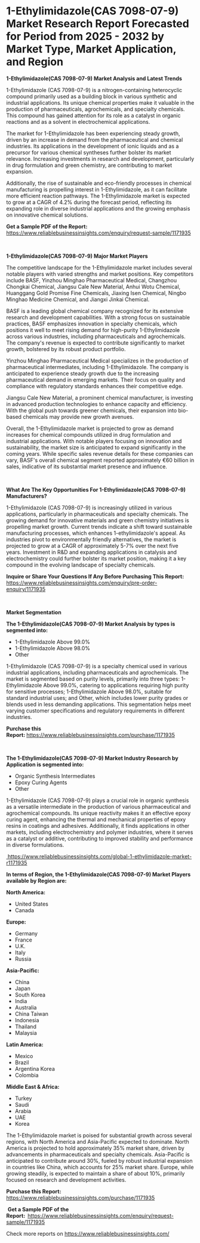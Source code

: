 <p><h1>1-Ethylimidazole(CAS 7098-07-9) Market Research Report Forecasted for Period from 2025 -  2032 by Market Type, Market Application, and Region</h1></p><p><strong>1-Ethylimidazole(CAS 7098-07-9) Market Analysis and Latest Trends</strong></p>
<p><p>1-Ethylimidazole (CAS 7098-07-9) is a nitrogen-containing heterocyclic compound primarily used as a building block in various synthetic and industrial applications. Its unique chemical properties make it valuable in the production of pharmaceuticals, agrochemicals, and specialty chemicals. This compound has gained attention for its role as a catalyst in organic reactions and as a solvent in electrochemical applications.</p><p>The market for 1-Ethylimidazole has been experiencing steady growth, driven by an increase in demand from the pharmaceutical and chemical industries. Its applications in the development of ionic liquids and as a precursor for various chemical syntheses further bolster its market relevance. Increasing investments in research and development, particularly in drug formulation and green chemistry, are contributing to market expansion.</p><p>Additionally, the rise of sustainable and eco-friendly processes in chemical manufacturing is propelling interest in 1-Ethylimidazole, as it can facilitate more efficient reaction pathways. The 1-Ethylimidazole market is expected to grow at a CAGR of 4.2% during the forecast period, reflecting its expanding role in diverse industrial applications and the growing emphasis on innovative chemical solutions.</p></p>
<p><strong>Get a Sample PDF of the Report:&nbsp;</strong> <a href="https://www.reliablebusinessinsights.com/enquiry/request-sample/1171935?utm_campaign=2924&utm_medium=2&utm_source=Github&utm_content=ia&utm_term=03042025&utm_id=1-ethylimidazolecas-7098-07-9">https://www.reliablebusinessinsights.com/enquiry/request-sample/1171935</a></p>
<p>&nbsp;</p>
<p><strong>1-Ethylimidazole(CAS 7098-07-9) Major Market Players</strong></p>
<p><p>The competitive landscape for the 1-Ethylimidazole market includes several notable players with varied strengths and market positions. Key competitors include BASF, Yinzhou Minghao Pharmaceutical Medical, Changzhou Chongkai Chemical, Jiangsu Cale New Material, Anhui Wotu Chemical, Huanggang Gold Promise Fine Chemicals, Jiaxing Isen Chemical, Ningbo Minghao Medicine Chemical, and Jiangxi Jinkai Chemical.</p><p>BASF is a leading global chemical company recognized for its extensive research and development capabilities. With a strong focus on sustainable practices, BASF emphasizes innovation in specialty chemicals, which positions it well to meet rising demand for high-purity 1-Ethylimidazole across various industries, including pharmaceuticals and agrochemicals. The company's revenue is expected to contribute significantly to market growth, bolstered by its robust product portfolio.</p><p>Yinzhou Minghao Pharmaceutical Medical specializes in the production of pharmaceutical intermediates, including 1-Ethylimidazole. The company is anticipated to experience steady growth due to the increasing pharmaceutical demand in emerging markets. Their focus on quality and compliance with regulatory standards enhances their competitive edge.</p><p>Jiangsu Cale New Material, a prominent chemical manufacturer, is investing in advanced production technologies to enhance capacity and efficiency. With the global push towards greener chemicals, their expansion into bio-based chemicals may provide new growth avenues.</p><p>Overall, the 1-Ethylimidazole market is projected to grow as demand increases for chemical compounds utilized in drug formulation and industrial applications. With notable players focusing on innovation and sustainability, the market size is anticipated to expand significantly in the coming years. While specific sales revenue details for these companies can vary, BASF's overall chemical segment reported approximately €60 billion in sales, indicative of its substantial market presence and influence.</p></p>
<p>&nbsp;</p>
<p><strong>What Are The Key Opportunities For 1-Ethylimidazole(CAS 7098-07-9) Manufacturers?</strong></p>
<p><p>1-Ethylimidazole (CAS 7098-07-9) is increasingly utilized in various applications, particularly in pharmaceuticals and specialty chemicals. The growing demand for innovative materials and green chemistry initiatives is propelling market growth. Current trends indicate a shift toward sustainable manufacturing processes, which enhances 1-ethylimidazole's appeal. As industries pivot to environmentally friendly alternatives, the market is projected to grow at a CAGR of approximately 5-7% over the next five years. Investment in R&D and expanding applications in catalysis and electrochemistry could further bolster its market position, making it a key compound in the evolving landscape of specialty chemicals.</p></p>
<p><strong>Inquire or Share Your Questions If Any Before Purchasing This Report:</strong> <a href="https://www.reliablebusinessinsights.com/enquiry/pre-order-enquiry/1171935?utm_campaign=2924&utm_medium=2&utm_source=Github&utm_content=ia&utm_term=03042025&utm_id=1-ethylimidazolecas-7098-07-9">https://www.reliablebusinessinsights.com/enquiry/pre-order-enquiry/1171935</a></p>
<p>&nbsp;</p>
<p><strong>Market Segmentation</strong></p>
<p><strong>The 1-Ethylimidazole(CAS 7098-07-9) Market Analysis by types is segmented into:</strong></p>
<p><ul><li>1-Ethylimidazole Above 99.0%</li><li>1-Ethylimidazole Above 98.0%</li><li>Other</li></ul></p>
<p><p>1-Ethylimidazole (CAS 7098-07-9) is a specialty chemical used in various industrial applications, including pharmaceuticals and agrochemicals. The market is segmented based on purity levels, primarily into three types: 1-Ethylimidazole Above 99.0%, catering to applications requiring high purity for sensitive processes; 1-Ethylimidazole Above 98.0%, suitable for standard industrial uses; and Other, which includes lower purity grades or blends used in less demanding applications. This segmentation helps meet varying customer specifications and regulatory requirements in different industries.</p></p>
<p><strong>Purchase this Report:&nbsp;</strong><a href="https://www.reliablebusinessinsights.com/purchase/1171935?utm_campaign=2924&utm_medium=2&utm_source=Github&utm_content=ia&utm_term=03042025&utm_id=1-ethylimidazolecas-7098-07-9">https://www.reliablebusinessinsights.com/purchase/1171935</a></p>
<p>&nbsp;</p>
<p><strong>The 1-Ethylimidazole(CAS 7098-07-9) Market Industry Research by Application is segmented into:</strong></p>
<p><ul><li>Organic Synthesis Intermediates</li><li>Epoxy Curing Agents</li><li>Other</li></ul></p>
<p><p>1-Ethylimidazole (CAS 7098-07-9) plays a crucial role in organic synthesis as a versatile intermediate in the production of various pharmaceutical and agrochemical compounds. Its unique reactivity makes it an effective epoxy curing agent, enhancing the thermal and mechanical properties of epoxy resins in coatings and adhesives. Additionally, it finds applications in other markets, including electrochemistry and polymer industries, where it serves as a catalyst or additive, contributing to improved stability and performance in diverse formulations.</p></p>
<p><a href="https://www.reliablebusinessinsights.com/global-1-ethylimidazole-market-r1171935?utm_campaign=2924&utm_medium=2&utm_source=Github&utm_content=ia&utm_term=03042025&utm_id=1-ethylimidazolecas-7098-07-9">&nbsp;https://www.reliablebusinessinsights.com/global-1-ethylimidazole-market-r1171935</a></p>
<p><strong>In terms of Region, the 1-Ethylimidazole(CAS 7098-07-9) Market Players available by Region are:</strong></p>
<p>
    <p> <strong> North America: </strong>
        <ul>
            <li>United States</li>
            <li>Canada</li>
        </ul>
        </p> 
    <p> <strong> Europe: </strong>
        <ul>
            <li>Germany</li>
            <li>France</li>
            <li>U.K.</li>
            <li>Italy</li>
            <li>Russia</li>
        </ul>
        </p> 
    <p> <strong> Asia-Pacific: </strong>
        <ul>
            <li>China</li>
            <li>Japan</li>
            <li>South Korea</li>
            <li>India</li>
            <li>Australia</li>
            <li>China Taiwan</li>
            <li>Indonesia</li>
            <li>Thailand</li>
            <li>Malaysia</li>
        </ul>
        </p> 
    <p> <strong> Latin America: </strong>
        <ul>
            <li>Mexico</li>
            <li>Brazil</li>
            <li>Argentina Korea</li>
            <li>Colombia</li>
        </ul>
        </p> 
    <p> <strong> Middle East & Africa: </strong>
        <ul>
            <li>Turkey</li>
            <li>Saudi</li>
            <li>Arabia</li>
            <li>UAE</li>
            <li>Korea</li>
        </ul>
    </p>
    </p>
<p><p>The 1-Ethylimidazole market is poised for substantial growth across several regions, with North America and Asia-Pacific expected to dominate. North America is projected to hold approximately 35% market share, driven by advancements in pharmaceuticals and specialty chemicals. Asia-Pacific is anticipated to contribute around 30%, fueled by robust industrial expansion in countries like China, which accounts for 25% market share. Europe, while growing steadily, is expected to maintain a share of about 10%, primarily focused on research and development activities.</p></p>
<p><strong>Purchase this Report: </strong><a href="https://www.reliablebusinessinsights.com/purchase/1171935?utm_campaign=2924&utm_medium=2&utm_source=Github&utm_content=ia&utm_term=03042025&utm_id=1-ethylimidazolecas-7098-07-9">https://www.reliablebusinessinsights.com/purchase/1171935</a></p>
<p>&nbsp;<strong>Get a Sample PDF of the Report:&nbsp;&nbsp;</strong><a href="https://www.reliablebusinessinsights.com/enquiry/request-sample/1171935?utm_campaign=2924&utm_medium=2&utm_source=Github&utm_content=ia&utm_term=03042025&utm_id=1-ethylimidazolecas-7098-07-9">https://www.reliablebusinessinsights.com/enquiry/request-sample/1171935</a></p>
<p><strong></strong></p>
<p>Check more reports on <a href="https://www.reliablebusinessinsights.com/?utm_campaign=2924&utm_medium=2&utm_source=Github&utm_content=ia&utm_term=03042025&utm_id=1-ethylimidazolecas-7098-07-9">https://www.reliablebusinessinsights.com/</a></p>